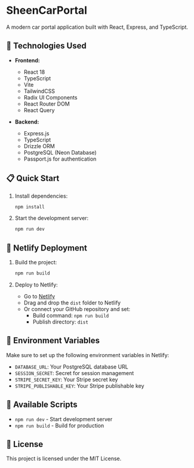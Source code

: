 # SheenCarPortal

A modern car portal application built with React, Express, and TypeScript.

## 🚀 Technologies Used

- **Frontend:**
  - React 18
  - TypeScript
  - Vite
  - TailwindCSS
  - Radix UI Components
  - React Router DOM
  - React Query

- **Backend:**
  - Express.js
  - TypeScript
  - Drizzle ORM
  - PostgreSQL (Neon Database)
  - Passport.js for authentication

## 📋 Quick Start

1. Install dependencies:
   ```bash
   npm install
   ```

2. Start the development server:
   ```bash
   npm run dev
   ```

## 🚀 Netlify Deployment

1. Build the project:
   ```bash
   npm run build
   ```

2. Deploy to Netlify:
   - Go to [Netlify](https://app.netlify.com/projects/curious-empanada-7e1019/deploys)
   - Drag and drop the `dist` folder to Netlify
   - Or connect your GitHub repository and set:
     - Build command: `npm run build`
     - Publish directory: `dist`

## 🔧 Environment Variables

Make sure to set up the following environment variables in Netlify:

- `DATABASE_URL`: Your PostgreSQL database URL
- `SESSION_SECRET`: Secret for session management
- `STRIPE_SECRET_KEY`: Your Stripe secret key
- `STRIPE_PUBLISHABLE_KEY`: Your Stripe publishable key

## 📝 Available Scripts

- `npm run dev` - Start development server
- `npm run build` - Build for production

## 📄 License

This project is licensed under the MIT License. 